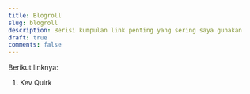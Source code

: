 ```yaml
---
title: Blogroll
slug: blogroll
description: Berisi kumpulan link penting yang sering saya gunakan
draft: true
comments: false
---
```

Berikut linknya:

1.  Kev Quirk